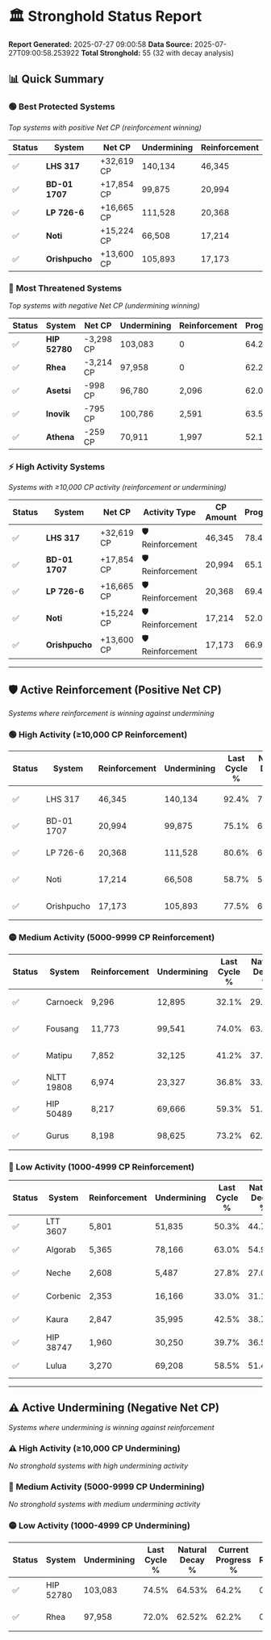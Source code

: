 # 🏛️ Stronghold Status Report

**Report Generated:** 2025-07-27 09:00:58
**Data Source:** 2025-07-27T09:00:58.253922
**Total Stronghold:** 55 (32 with decay analysis)

## 📊 Quick Summary

### 🟢 **Best Protected Systems**
*Top systems with positive Net CP (reinforcement winning)*

| Status | System | Net CP | Undermining | Reinforcement | Progress |
|--------|--------|--------|-------------|---------------|----------|
| ✅ | **LHS 317** | +32,619 CP | 140,134 | 46,345 | 78.4% |
| ✅ | **BD-01 1707** | +17,854 CP | 99,875 | 20,994 | 65.1% |
| ✅ | **LP 726-6** | +16,665 CP | 111,528 | 20,368 | 69.4% |
| ✅ | **Noti** | +15,224 CP | 66,508 | 17,214 | 52.0% |
| ✅ | **Orishpucho** | +13,600 CP | 105,893 | 17,173 | 66.9% |

### 🔴 **Most Threatened Systems**
*Top systems with negative Net CP (undermining winning)*

| Status | System | Net CP | Undermining | Reinforcement | Progress |
|--------|--------|--------|-------------|---------------|----------|
| ✅ | **HIP 52780** | -3,298 CP | 103,083 | 0 | 64.2% |
| ✅ | **Rhea** | -3,214 CP | 97,958 | 0 | 62.2% |
| ✅ | **Asetsi** | -998 CP | 96,780 | 2,096 | 62.0% |
| ✅ | **Inovik** | -795 CP | 100,786 | 2,591 | 63.5% |
| ✅ | **Athena** | -259 CP | 70,911 | 1,997 | 52.1% |

### ⚡ **High Activity Systems**
*Systems with ≥10,000 CP activity (reinforcement or undermining)*

| Status | System | Net CP | Activity Type | CP Amount | Progress |
|--------|--------|--------|---------------|-----------|----------|
| ✅ | **LHS 317** | +32,619 CP | 🛡️ Reinforcement | 46,345 | 78.4% |
| ✅ | **BD-01 1707** | +17,854 CP | 🛡️ Reinforcement | 20,994 | 65.1% |
| ✅ | **LP 726-6** | +16,665 CP | 🛡️ Reinforcement | 20,368 | 69.4% |
| ✅ | **Noti** | +15,224 CP | 🛡️ Reinforcement | 17,214 | 52.0% |
| ✅ | **Orishpucho** | +13,600 CP | 🛡️ Reinforcement | 17,173 | 66.9% |

---

## 🛡️ Active Reinforcement (Positive Net CP)
*Systems where reinforcement is winning against undermining*

### 🟢 High Activity (≥10,000 CP Reinforcement)

| Status | System | Reinforcement | Undermining | Last Cycle % | Natural Decay % | Current Progress % | Current CP | Net CP | Activity |
|--------|--------|---------------|-------------|--------------|-----------------|-------------------|------------|--------|----------|
| ✅ | LHS 317 | 46,345 | 140,134 | 92.4% | 75.14% | 78.4% | 784,000 | +32,619 | 🟢 High Reinforcement |
| ✅ | BD-01 1707 | 20,994 | 99,875 | 75.1% | 63.31% | 65.1% | 650,999 | +17,854 | 🟢 High Reinforcement |
| ✅ | LP 726-6 | 20,368 | 111,528 | 80.6% | 67.73% | 69.4% | 694,000 | +16,665 | 🟢 High Reinforcement |
| ✅ | Noti | 17,214 | 66,508 | 58.7% | 50.48% | 52.0% | 520,000 | +15,224 | 🟢 High Reinforcement |
| ✅ | Orishpucho | 17,173 | 105,893 | 77.5% | 65.54% | 66.9% | 669,000 | +13,600 | 🟢 High Reinforcement |

### 🟡 Medium Activity (5000-9999 CP Reinforcement)

| Status | System | Reinforcement | Undermining | Last Cycle % | Natural Decay % | Current Progress % | Current CP | Net CP | Activity |
|--------|--------|---------------|-------------|--------------|-----------------|-------------------|------------|--------|----------|
| ✅ | Carnoeck | 9,296 | 12,895 | 32.1% | 29.88% | 30.8% | 308,000 | +9,222 | 🟡 Medium Reinforcement |
| ✅ | Fousang | 11,773 | 99,541 | 74.0% | 63.15% | 64.0% | 640,000 | +8,543 | 🟡 Medium Reinforcement |
| ✅ | Matipu | 7,852 | 32,125 | 41.2% | 37.29% | 38.0% | 380,000 | +7,140 | 🟡 Medium Reinforcement |
| ✅ | NLTT 19808 | 6,974 | 23,327 | 36.8% | 33.86% | 34.5% | 345,000 | +6,449 | 🟡 Medium Reinforcement |
| ✅ | HIP 50489 | 8,217 | 69,666 | 59.3% | 51.69% | 52.3% | 523,000 | +6,110 | 🟡 Medium Reinforcement |
| ✅ | Gurus | 8,198 | 98,625 | 73.2% | 62.80% | 63.3% | 633,000 | +5,013 | 🟡 Medium Reinforcement |

### 🔴 Low Activity (1000-4999 CP Reinforcement)

| Status | System | Reinforcement | Undermining | Last Cycle % | Natural Decay % | Current Progress % | Current CP | Net CP | Activity |
|--------|--------|---------------|-------------|--------------|-----------------|-------------------|------------|--------|----------|
| ✅ | LTT 3607 | 5,801 | 51,835 | 50.3% | 44.70% | 45.1% | 451,000 | +3,988 | 🔵 Low Reinforcement |
| ✅ | Algorab | 5,365 | 78,166 | 63.0% | 54.91% | 55.2% | 552,000 | +2,853 | 🔵 Low Reinforcement |
| ✅ | Neche | 2,608 | 5,487 | 27.8% | 27.02% | 27.3% | 273,000 | +2,776 | 🔵 Low Reinforcement |
| ✅ | Corbenic | 2,353 | 16,166 | 33.0% | 31.17% | 31.4% | 314,000 | +2,261 | 🔵 Low Reinforcement |
| ✅ | Kaura | 2,847 | 35,995 | 42.5% | 38.71% | 38.9% | 389,000 | +1,851 | 🔵 Low Reinforcement |
| ✅ | HIP 38747 | 1,960 | 30,250 | 39.7% | 36.57% | 36.7% | 367,000 | +1,320 | 🔵 Low Reinforcement |
| ✅ | Lulua | 3,270 | 69,208 | 58.5% | 51.49% | 51.6% | 516,000 | +1,117 | 🔵 Low Reinforcement |


---

## ⚠️ Active Undermining (Negative Net CP)
*Systems where undermining is winning against reinforcement*

### ⚠️ High Activity (≥10,000 CP Undermining)

*No stronghold systems with high undermining activity*

### 🔶 Medium Activity (5000-9999 CP Undermining)

*No stronghold systems with medium undermining activity*

### 🟡 Low Activity (1000-4999 CP Undermining)

| Status | System | Undermining | Last Cycle % | Natural Decay % | Current Progress % | Reinforcement | Current CP | Net CP | Activity |
|--------|--------|-------------|--------------|-----------------|-------------------|---------------|------------|--------|----------|
| ✅ | HIP 52780 | 103,083 | 74.5% | 64.53% | 64.2% | 0 | 642,000 | -3,298 | 🟡 Low Undermining |
| ✅ | Rhea | 97,958 | 72.0% | 62.52% | 62.2% | 0 | 622,000 | -3,214 | 🟡 Low Undermining |
